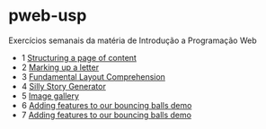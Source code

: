 # pweb-usp
Exercícios semanais da matéria de Introdução a Programação Web

 - 1 [Structuring a page of content
](https://developer.mozilla.org/en-US/docs/Learn/HTML/Introduction_to_HTML/Structuring_a_page_of_content)
 - 2 [Marking up a letter
](https://developer.mozilla.org/en-US/docs/Learn/HTML/Introduction_to_HTML/Marking_up_a_letter)
 - 3 [Fundamental Layout Comprehension
](https://developer.mozilla.org/en-US/docs/Learn/CSS/CSS_layout/Fundamental_Layout_Comprehension)
 - 4 [Silly Story Generator](https://developer.mozilla.org/en-US/docs/Learn/JavaScript/First_steps/Silly_story_generator)
 - 5 [Image gallery](https://developer.mozilla.org/en-US/docs/Learn/JavaScript/Building_blocks/Image_gallery)
 - 6 [Adding features to our bouncing balls demo](https://developer.mozilla.org/en-US/docs/Learn/JavaScript/Objects/Adding_bouncing_balls_features)
 - 7 [Adding features to our bouncing balls demo
](https://developer.mozilla.org/en-US/docs/Learn/JavaScript/Objects/Adding_bouncing_balls_features#Assessment)
